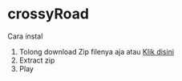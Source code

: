 # crossyRoad
Cara instal
1. Tolong download Zip filenya aja atau [Klik disini](https://github.com/zidanzett/crossyRoad/raw/main/crossyRoad.zip)
2. Extract zip
3. Play
